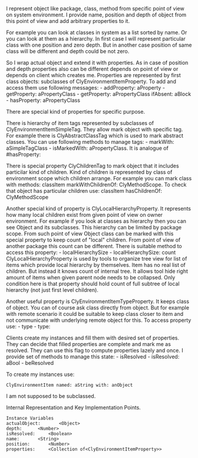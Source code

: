 I represent object like package, class, method from specific point of view on system environment.
I provide name, position and depth of object from this point of view and add arbitrary properties to it.

For example you can look at classes in system as a list sorted by name. Or you can look at them as a hierarchy.
In first case I will represent particular class with one position and zero depth. But in another case position of same class will be different and depth could be not zero.
	
So I wrap actual object and extend it with properties. As in case of position and depth properties also can be different depends on point of view or depends on client which creates me. 
Properties are represented by first class objects: subclasses of ClyEnvironmentItemProperty. To add and access them use following messages:
	- addProperty: aProperty
	- getProperty: aPropertyClass
	- getProperty: aPropertyClass ifAbsent: aBlock
	- hasProperty: aPropertyClass

There are special kind of properties for specific purpose.

There is hierarchy of item tags represented by subclasses of ClyEnvironmentItemSimpleTag. They allow mark object with specific tag. For example there is ClyAbstractClassTag which is used to mark abstract classes.
You can use following methods to manage tags:
	- markWith: aSimpleTagClass
	- isMarkedWith: aPropertyClass. It is analogue of #hasProperty:

There is special property ClyChildrenTag to mark object that it includes particilar kind of children. Kind of children is represented by class of environment scope which children arrange.
For example you can mark class with methods:
	classItem markWithChildrenOf: ClyMethodScope.
To check that object has particular children use:
	classItem hasChildrenOf: ClyMethodScope

Another special kind of property is ClyLocalHierarchyProperty. It represents how many local children exist from given point of view on owner environment. 
For example if you look at classes as hierarchy then you can see Object and its subclasses. This hierarchy can be limited by package scope.
From such point of view Object class can be marked with this special property to keep count of "local" children. From point of view of another package this count can be different.
There is suitable method to access this property:
	- localHierarchySize
	- localHierarchySize: count
ClyLocalHierarchyProperty is used by tools to organize tree view for list of items which provide local hierarchy by themselves. Item has no real list of children. But instead it knows count of internal tree. It allows tool hide right amount of items when given parent node needs to be collapsed. Only condition here is that property should hold count of full subtree of local hierarchy (not just first level children).

Another useful property is ClyEnvironmentItemTypeProperty. It keeps class of object. You can of course ask class directly from object. But for example with remote scenario it could be suitable to keep class closer to item and not communicate with underlying remote object for this. To access property use:
	- type
	- type:

Clients create my instances and fill them with desired set of properties. They can decide that filled properties are complete and mark me as resolved. They can use this flag to compute properties lazely and once. I provide set of methods to manage this state:
	- isResolved 
	- isResolved: aBool
	- beResolved

To create my instances use:

	ClyEnvironmentItem named: aString with: anObject

I am not supposed to be subclassed.

Internal Representation and Key Implementation Points.

    Instance Variables
	actualObject:		<Object>
	depth:		<Number>
	isResolved:		<Boolean>
	name:		<String>
	position:		<Number>
	properties:		<Collection of<ClyEnvironmentItemProperty>>